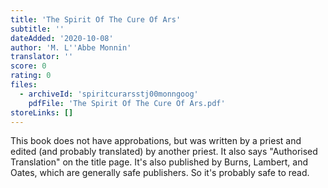 ```yaml
---
title: 'The Spirit Of The Cure Of Ars'
subtitle: ''
dateAdded: '2020-10-08'
author: 'M. L''Abbe Monnin'
translator: ''
score: 0
rating: 0
files:
  - archiveId: 'spiritcurarsstj00monngoog'
    pdfFile: 'The Spirit Of The Cure Of Ars.pdf'
storeLinks: []
---
```


This book does not have approbations, but was written by a priest and edited (and probably translated) by another priest. It also says "Authorised Translation" on the title page. It's also published by Burns, Lambert, and Oates, which are generally safe publishers. So it's probably safe to read.
